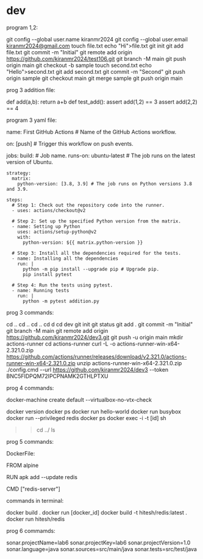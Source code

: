 # dev


program 1,2:

git config --global user.name kiranmr2024
git config --global user.email kiranmr2024@gmail.com
touch file.txt
echo "Hi">file.txt
git init
git add file.txt
git commit -m "Initial"
git remote add origin https://github.com/kiranmr2024/test106.git
git branch -M main
git push origin main
git checkout -b sample
touch second.txt
echo "Hello">second.txt
git add second.txt
git commit -m "Second"
git push origin sample
git checkout main
git merge sample
git push origin main

prog 3 addition file:

def add(a,b):
    return a+b
def test_add():
    assert add(1,2) == 3
    assert add(2,2) == 4

program 3 yaml file:


name: First GitHub Actions # Name of the GitHub Actions workflow.

on: [push] # Trigger this workflow on push events.

jobs:
  build: # Job name.
    runs-on: ubuntu-latest # The job runs on the latest version of Ubuntu.

    strategy:
      matrix:
        python-version: [3.8, 3.9] # The job runs on Python versions 3.8 and 3.9.

    steps:
      # Step 1: Check out the repository code into the runner.
      - uses: actions/checkout@v2

      # Step 2: Set up the specified Python version from the matrix.
      - name: Setting up Python
        uses: actions/setup-python@v2
        with:
          python-version: ${{ matrix.python-version }}

      # Step 3: Install all the dependencies required for the tests.
      - name: Installing all the dependencies
        run: |
          python -m pip install --upgrade pip # Upgrade pip.
          pip install pytest

      # Step 4: Run the tests using pytest.
      - name: Running tests
        run: |
          python -m pytest addition.py

prog 3 commands:

cd ..
cd ..
cd ..
cd d
cd dev
git init
git status
git add .
git commit -m "Initial"
git branch -M main
git remote add origin https://github.com/kiranmr2024/dev3.git
git push -u origin main
mkdir actions-runner
cd actions-runner
curl -L -o actions-runner-win-x64-2.321.0.zip https://github.com/actions/runner/releases/download/v2.321.0/actions-runner-win-x64-2.321.0.zip 
unzip actions-runner-win-x64-2.321.0.zip
./config.cmd --url https://github.com/kiranmr2024/dev3 --token BNC5FIDPQM72IPCPNAMK2GTHLPTXU

prog 4 commands:

docker-machine create default --virtualbox-no-vtx-check

docker version
docker ps
docker run hello-world
docker run busybox
docker run --privileged redis
docker ps
docker exec -i -t [id] sh
>>cd ../
>>ls

prog 5 commands:

DockerFile:

FROM alpine

RUN apk add --update redis

CMD ["redis-server"]

commands in terminal:

docker build .
docker run [docker_id]
docker build -t hitesh/redis:latest .
docker run hitesh/redis

prog 6 commamds:

sonar.projectName=lab6
sonar.projectKey=lab6
sonar.projectVersion=1.0
sonar.language=java
sonar.sources=src/main/java
sonar.tests=src/test/java
